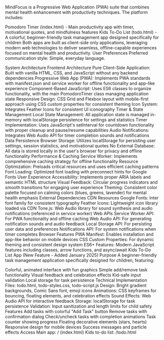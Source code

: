 MindFocus is a Progressive Web Application (PWA) suite that combines mental health enhancement with productivity techniques. The platform includes:

Pomodoro Timer (index.html) - Main productivity app with timer, motivational quotes, and mindfulness features
Kids To-Do List (todo.html) - A colorful, beginner-friendly task management app designed specifically for children
Both apps are built as client-side only applications, leveraging modern web technologies to deliver seamless, offline-capable experiences focused on mental health and productivity.
User Preferences
Preferred communication style: Simple, everyday language.

System Architecture
Frontend Architecture
Pure Client-Side Application: Built with vanilla HTML, CSS, and JavaScript without any backend dependencies
Progressive Web App (PWA): Implements PWA standards with manifest.json and service worker for offline functionality and app-like experience
Component-Based JavaScript: Uses ES6 classes to organize functionality, with the main PomodoroTimer class managing application state
Responsive Design: CSS Grid and Flexbox layout with mobile-first approach using CSS custom properties for consistent theming
Icon System: Integrates Feather Icons for consistent UI iconography
Timer & State Management
Local State Management: All application state is managed in-memory with localStorage persistence for settings and statistics
Timer Implementation: Uses JavaScript's setInterval for countdown functionality with proper cleanup and pause/resume capabilities
Audio Notifications: Integrates Web Audio API for timer completion sounds and notifications
Data Persistence
Browser Storage: Utilizes localStorage for persisting user settings, session statistics, and motivational quotes
No External Database: All data is stored locally in the user's browser for privacy and offline functionality
Performance & Caching
Service Worker: Implements comprehensive caching strategy for offline functionality
Resource Optimization: Preloads critical resources and uses efficient caching patterns
Font Loading: Optimized font loading with preconnect hints for Google Fonts
User Experience
Accessibility: Implements proper ARIA labels and semantic HTML structure
Visual Feedback: Circular progress indicators and smooth transitions for engaging user experience
Theming: Consistent color palette focused on calming colors (blues, greens, lavender) for mental health emphasis
External Dependencies
CDN Resources
Google Fonts: Inter font family for consistent typography
Feather Icons: Lightweight icon library loaded via CDN
Tone.js: Web Audio library for sound synthesis and audio notifications (referenced in service worker)
Web APIs
Service Worker API: For PWA functionality and offline caching
Web Audio API: For generating notification sounds and audio feedback
Local Storage API: For persisting user data and preferences
Notifications API: For system notifications when timer completes
Browser Features
PWA Manifest: Enables installation and app-like behavior on mobile devices
CSS Custom Properties: For dynamic theming and consistent design system
ES6+ Features: Modern JavaScript features including classes, arrow functions, and async/await
Kids To-Do List App (New Feature - Added January 2025)
Purpose
A beginner-friendly task management application specifically designed for children, featuring:

Colorful, animated interface with fun graphics
Simple add/remove task functionality
Visual feedback and celebration effects
Kid-safe input validation
Local storage for task persistence
Technical Implementation
Files: todo.html, todo-styles.css, todo-script.js
Design: Bright gradient backgrounds, Comic Sans font, emoji icons
Animations: CSS keyframes for bouncing, floating elements, and celebration effects
Sound Effects: Web Audio API for interactive feedback
Storage: localStorage for task persistence
Validation: Input sanitization and length limits for child safety
Features
Add tasks with colorful "Add Task" button
Remove tasks with confirmation dialog
Check/uncheck tasks with completion animations
Task counter showing progress
Floating decorative elements (stars, hearts)
Responsive design for mobile devices
Success messages and particle effects
Access
Main app: / (index.html)
Kids to-do list: /todo.html

